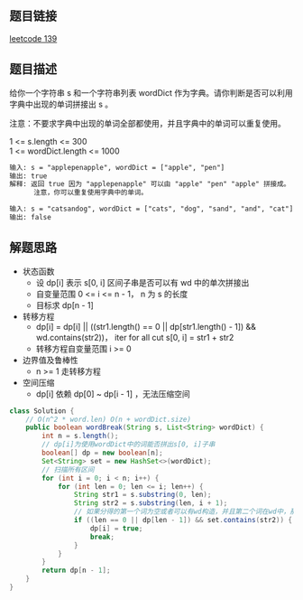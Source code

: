## 题目链接

[leetcode 139](https://leetcode.cn/problems/word-break/)  

## 题目描述 

给你一个字符串 s 和一个字符串列表 wordDict 作为字典。请你判断是否可以利用字典中出现的单词拼接出 s 。  

注意：不要求字典中出现的单词全部都使用，并且字典中的单词可以重复使用。  

1 <= s.length <= 300  
1 <= wordDict.length <= 1000  

```html
输入: s = "applepenapple", wordDict = ["apple", "pen"]
输出: true
解释: 返回 true 因为 "applepenapple" 可以由 "apple" "pen" "apple" 拼接成。
      注意，你可以重复使用字典中的单词。

输入: s = "catsandog", wordDict = ["cats", "dog", "sand", "and", "cat"]
输出: false
```

## 解题思路  

- 状态函数
  - 设 dp[i] 表示 s[0, i] 区间子串是否可以有 wd 中的单次拼接出
  - 自变量范围 0 <= i <= n - 1， n 为 s 的长度
  - 目标求 dp[n - 1]
- 转移方程
  - dp[i] =  dp[i] || ((str1.length() == 0 || dp[str1.length() - 1]) && wd.contains(str2))， iter for all cut s[0, i] = str1 + str2
  - 转移方程自变量范围 i >= 0
- 边界值及鲁棒性
  - n >= 1 走转移方程
- 空间压缩
  - dp[i] 依赖 dp[0] ~ dp[i - 1] ，无法压缩空间


```java
class Solution {
    // O(n^2 * word.len) O(n + wordDict.size)
    public boolean wordBreak(String s, List<String> wordDict) {
        int n = s.length();
        // dp[i]为使用wordDict中的词能否拼出s[0, i]子串
        boolean[] dp = new boolean[n];
        Set<String> set = new HashSet<>(wordDict);
        // 扫描所有区间
        for (int i = 0; i < n; i++) {
            for (int len = 0; len <= i; len++) {
                String str1 = s.substring(0, len);
                String str2 = s.substring(len, i + 1);
                // 如果分得的第一个词为空或者可以有wd构造，并且第二个词在wd中，那么整个词就可以有wd构造
                if ((len == 0 || dp[len - 1]) && set.contains(str2)) {
                    dp[i] = true;
                    break;
                }
            }
        }
        return dp[n - 1];
    }
}
```



